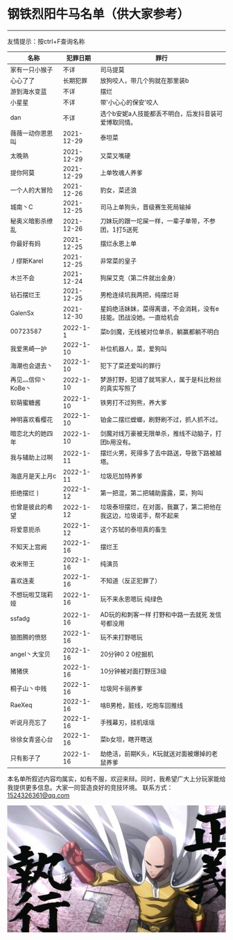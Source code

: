 # 钢铁烈阳牛马名单（供大家参考）

------


友情提示：按ctrl+F查询名称

| 名称             | 犯罪日期   | 罪行                                                 |
| ---------------- | ---------- | ---------------------------------------------------- |
| 家有一只小猴子   | 不详       | 司马提莫                                             |
| 心心了了         | 长期犯罪   | 放狗咬人，带几个狗就在那里装b                        |
| 游到海水变蓝     | 不详       | 摆烂                                                 |
| 小星星           | 不详       | 带'小心心的保安'咬人                                 |
| dan              | 不详       | 选个b安妮a人技能都丢不明白，后发抖音装可爱博取同情。 |
| 薇薇一动你恩恩叫 | 2021-12-29 | 泰坦菜                                               |
| 太晚熟           | 2021-12-29 | 又菜又嘴硬                                           |
| 提你阿莫         | 2021-12-29 | 上单牧魂人养爹                                       |
| 一个人的大冒险   | 2021-12-26 | 豹女，菜还浪                                         |
| 城南丶C          | 2021-12-25 | 司马上单狗头，晋级赛生死局输掉                       |
| 秘奥义暗影杀缭乱 | 2021-12-26 | 刀妹玩的跟一坨屎一样，一辈子单带，不参团，1打5送死   |
| 你最好有妈       | 2021-12-25 | 摆烂永恩上单                                         |
| 丿缪斯Karel      | 2021-12-25 | 非常菜的皇子                                         |
| 木兰不会         | 2021-12-24 | 狗屎艾克（第二件就出金身）                           |
| 钻石摆烂王       | 2021-12-25 | 男枪连续坑我两把，纯摆烂哥                           |
| GalenSx       | 2021-12-30 |星妈绝活妹妹，菜得离谱，不会消耗，没有e技能。团战没她。一直给机会 |
| 00723587     | 2022-1-1  |菜b剑魔，无线被对位单杀，躺赢都躺不明白 |
|我爱黑崎一护| 2022-1-10  |补位机器人，菜，爱狗叫 |
|海潮也会退去丶| 2022-1-10  |犯下了菜还爱叫的罪行 |
|再见灬信仰丶KoBe丶| 2022-1-10  |梦游打野，犯错了就骂家人，属于是科比粉丝的真实写照了 |
|软萌蜜糖酱| 2022-1-10  |铁男打不过狗熊，养大爹 |
|神明喜欢看樱花| 2022-1-10  |铂金二摆烂螳螂，刷野刷不过，抓人抓不过。 |
|暗恋北大的她四年| 2022-1-10  |剑魔对线万豪被无限单杀，推线不动脑子，打团b用没有。 |
|我与辅助上过啊| 2022-1-11  |摆烂火男，死得多了去中路送，导致下路被越塔。 |
|海底月是天上月c| 2022-1-11  |垃圾厄加特养爹 |
|拒绝摆烂丨| 2022-1-12  |第一把混，第二把辅助露露，菜，狗叫 |
|也曾是彼此的希望| 2022-1-12  |垃圾泰坦摆烂，在对面，我赢了，第二把他在我这边，垃圾诺手，帮不起来|
|将爱意扼杀| 2022-1-12  |这个苏轼的泰坦真的畜生|
|不知天上宫阙| 2022-1-16  |摆烂王|
|收米带王| 2022-1-16  |纯演员|
|喜欢连麦| 2022-1-16  |不知道（反正犯罪了）|
|不想玩啦艾瑞莉娅| 2022-1-16  |玩不来永恩嗯玩 纯绿色|
|ssfadg| 2022-1-16  |AD玩的和刺客一样 打野和中路一去就死 发信号都没用|
|狼图腾的愤怒| 2022-1-16  |玩不来打野嗯玩|
|angel丶大宝贝| 2022-1-16  |20分钟0 2 0挖掘机|
|猪猪侠| 2022-1-16  |10分钟被对面打野压3级|
|桐子山丶中贱| 2022-1-16  |垃圾阿卡丽养爹|
|RaeXeq| 2022-1-16  |啥B男枪，脏线，吃炮车回推线|
|听说月亮忘了| 2022-1-16  |手残幕刃，挂机瑶瑶|
|徐徐女青竖心台| 2022-1-16  |菜b女坦，瞎开瞎送|
|只有影子了| 2022-1-16  |劫绝活，前期K头，K玩就送对面被爆掉的老鼠养爹|



本名单所叙述内容均属实，如有不服，欢迎来辩。同时，我希望广大上分玩家能给我提供更多信息。大家一同营造良好的竞技环境。
联系方式：1524326361@qq.com

![正义执行](正义执行.jpg)
